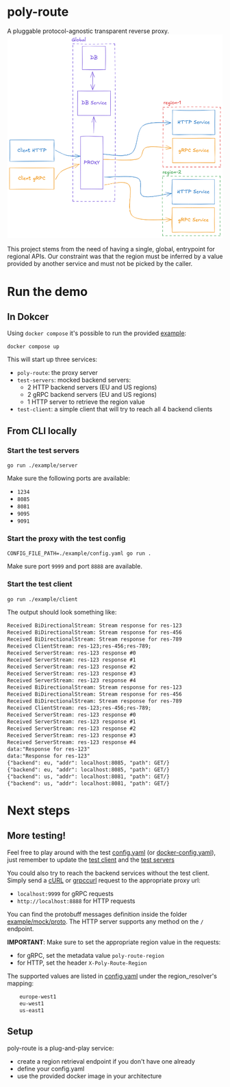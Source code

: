 # poly-route
A pluggable protocol-agnostic transparent reverse proxy.
![img.png](img.png)

This project stems from the need of having a single, global, entrypoint for regional APIs.
Our constraint was that the region must be inferred by a value provided by another service and must not be picked by the caller.

# Run the demo
## In Dokcer
Using `docker compose` it's possible to run the provided [example](example/):
```shell
docker compose up
```

This will start up three services:
- `poly-route`: the proxy server
- `test-servers`: mocked backend servers:
  - 2 HTTP backend servers (EU and US regions)
  - 2 gRPC backend servers (EU and US regions)
  - 1 HTTP server to retrieve the region value
- `test-client`: a simple client that will try to reach all 4 backend clients

## From CLI locally
### Start the test servers
```shell
go run ./example/server
```

Make sure the following ports are available:
- `1234`
- `8085`
- `8081`
- `9095`
- `9091`

### Start the proxy with the test config
```shell
CONFIG_FILE_PATH=./example/config.yaml go run .
```

Make sure port `9999` and port `8888` are available.

### Start the test client
```shell
go run ./example/client
```

The output should look something like:
```shell
Received BiDirectionalStream: Stream response for res-123
Received BiDirectionalStream: Stream response for res-456
Received BiDirectionalStream: Stream response for res-789
Received ClientStream: res-123;res-456;res-789;
Received ServerStream: res-123 response #0
Received ServerStream: res-123 response #1
Received ServerStream: res-123 response #2
Received ServerStream: res-123 response #3
Received ServerStream: res-123 response #4
Received BiDirectionalStream: Stream response for res-123
Received BiDirectionalStream: Stream response for res-456
Received BiDirectionalStream: Stream response for res-789
Received ClientStream: res-123;res-456;res-789;
Received ServerStream: res-123 response #0
Received ServerStream: res-123 response #1
Received ServerStream: res-123 response #2
Received ServerStream: res-123 response #3
Received ServerStream: res-123 response #4
data:"Response for res-123"
data:"Response for res-123"
{"backend": eu, "addr": localhost:8085, "path": GET/}
{"backend": eu, "addr": localhost:8085, "path": GET/}
{"backend": us, "addr": localhost:8081, "path": GET/}
{"backend": us, "addr": localhost:8081, "path": GET/}
```


# Next steps

## More testing!
Feel free to play around with the test [config.yaml](example/config.yaml) (or [docker-config,yaml](example/docker-config.yaml)), just remember to update the [test client](example/client/main.go) and the [test servers](example/server/main.go)

You could also try to reach the backend services without the test client.
Simply send a [cURL](https://curl.se/) or [grpccurl](https://github.com/fullstorydev/grpcurl) request to the appropriate proxy url:
- `localhost:9999` for gRPC requests
- `http://localhost:8888` for HTTP requests

You can find the protobuff messages definition inside the folder [example/mock/proto](example/mock/proto).
The HTTP server supports any method on the `/` endpoint.

**IMPORTANT**:
Make sure to set the appropriate region value in the requests:
- for gRPC, set the metadata value `poly-route-region`
- for HTTP, set the header `X-Poly-Route-Region`

The supported values are listed in [config.yaml](example/config.yaml) under the region_resolver's mapping:
```
    europe-west1
    eu-west1
    us-east1
```

## Setup
poly-route is a plug-and-play service:
- create a region retrieval endpoint if you don't have one already
- define your config.yaml
- use the provided docker image in your architecture
